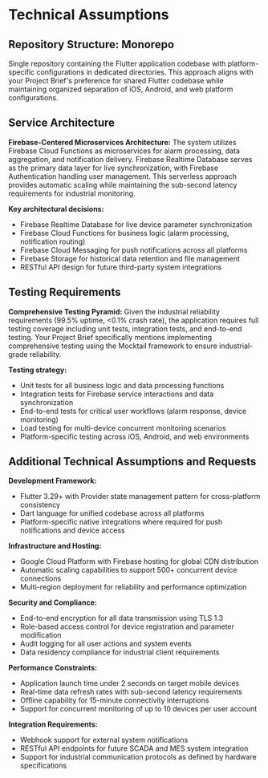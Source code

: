 # Technical Assumptions

## Repository Structure: Monorepo

Single repository containing the Flutter application codebase with platform-specific configurations in dedicated directories. This approach aligns with your Project Brief's preference for shared Flutter codebase while maintaining organized separation of iOS, Android, and web platform configurations.

## Service Architecture

**Firebase-Centered Microservices Architecture:** The system utilizes Firebase Cloud Functions as microservices for alarm processing, data aggregation, and notification delivery. Firebase Realtime Database serves as the primary data layer for live synchronization, with Firebase Authentication handling user management. This serverless approach provides automatic scaling while maintaining the sub-second latency requirements for industrial monitoring.

**Key architectural decisions:**

- Firebase Realtime Database for live device parameter synchronization
- Firebase Cloud Functions for business logic (alarm processing, notification routing)
- Firebase Cloud Messaging for push notifications across all platforms
- Firebase Storage for historical data retention and file management
- RESTful API design for future third-party system integrations

## Testing Requirements

**Comprehensive Testing Pyramid:** Given the industrial reliability requirements (99.5% uptime, <0.1% crash rate), the application requires full testing coverage including unit tests, integration tests, and end-to-end testing. Your Project Brief specifically mentions implementing comprehensive testing using the Mocktail framework to ensure industrial-grade reliability.

**Testing strategy:**

- Unit tests for all business logic and data processing functions
- Integration tests for Firebase service interactions and data synchronization
- End-to-end tests for critical user workflows (alarm response, device monitoring)
- Load testing for multi-device concurrent monitoring scenarios
- Platform-specific testing across iOS, Android, and web environments

## Additional Technical Assumptions and Requests

**Development Framework:**

- Flutter 3.29+ with Provider state management pattern for cross-platform consistency
- Dart language for unified codebase across all platforms
- Platform-specific native integrations where required for push notifications and device access

**Infrastructure and Hosting:**

- Google Cloud Platform with Firebase hosting for global CDN distribution
- Automatic scaling capabilities to support 500+ concurrent device connections
- Multi-region deployment for reliability and performance optimization

**Security and Compliance:**

- End-to-end encryption for all data transmission using TLS 1.3
- Role-based access control for device registration and parameter modification
- Audit logging for all user actions and system events
- Data residency compliance for industrial client requirements

**Performance Constraints:**

- Application launch time under 2 seconds on target mobile devices
- Real-time data refresh rates with sub-second latency requirements
- Offline capability for 15-minute connectivity interruptions
- Support for concurrent monitoring of up to 10 devices per user account

**Integration Requirements:**

- Webhook support for external system notifications
- RESTful API endpoints for future SCADA and MES system integration
- Support for industrial communication protocols as defined by hardware specifications
